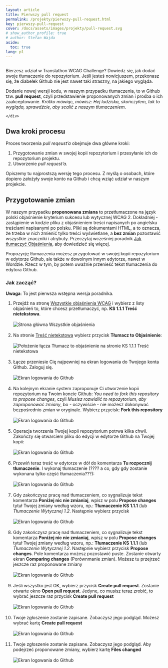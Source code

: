 ```yaml
---
layout: article
title: Pierwszy pull request
permalink: /projekty/pierwszy-pull-request.html
key: pierwszy-pull-request
cover: /docs/assets/images/projekty/pull-request.svg
# show_author_profile: true
# author: Stefan Wajda
aside:
  toc: true
lang: pl  
---
```


<div class="item">
  <div class="item__image">
    <img class="image image--lg" src="../docs/assets/images/projekty/pull-request.svg" alt=""/>
  </div>
  <div class="item__content">
     <div class="item__description">
      <p>Bierzesz udział w Translathon WCAG Challenge? Dowiedz się, jak dodać swoje tłumaczenie do repozytorium. Jeśli jesteś nowicjuszem, przekonasz się, że diabełek Github nie jest nawet taki straszny, na jakiego wygląda.</p>
	  <p>Dodanie nowej wersji kodu, w naszym przypadku tłumaczenia, to w&nbsp;Github tzw. <strong lang="en">pull request</strong>, czyli przedstawienie proponowanych zmian i prośba o ich zaakceptowanie. <em>Krótko mówiąc, mówisz: Hej ludziska, skończyłem, tak to wygląda, sprawdźcie, aby scalić z naszym tłumaczeniem</em>. </p>

    </div>
  </div>
</div>

<!--more-->

## Dwa kroki procesu

Proces tworzenia _pull reqeust’a_ obejmuje dwa główne kroki:

1. Przygotowanie zmian w swojej kopii repozytorium i przesyłanie ich do repozytorium projektu.
1. Utworzenie _pull request’a_.

Opiszemy tu najprostszą wersję tego procesu. Z myślą o osobach, które dopiero założyły swoje konto na Github i chcą wziąć udział w naszym projekcie.

## Przygotowanie zmian
W naszym przypadku **proponowana zmiana** to przetłumaczone na język polski objaśnienie kryterium sukcesu lub wytycznej WCAG 2. Dokładniej - zastąpienie w kodzie pliku z objaśnieniem treści napisanych po angielsku treściami napisanymi po polsku. Pliki są dokumentami HTML, a to oznacza, że trzeba w nich zmienić tylko treści wyświetlane, a **bez zmian** pozostawić wszystkie znaczniki i atrybuty. Przeczytaj wcześniej poradnik [Jak tłumaczyć Objaśnienia](https://github.com/irdpl/translathon/blob/main/jak-tlumaczyc-objasnienia.md), aby dowiedzieć się więcej.

Propozycję tłumaczenia możesz przygotować w swojej kopii repozytorium w edytorze Github, ale także w dowolnym innym edytorze, nawet w Wordzie. Rzecz w tym, by potem uważnie przenieść tekst tłumaczenia do edytora Github.

### Jak zacząć?

**Uwaga**: To jest pierwsza wstępna wersja poradnika. 

1. Przejdź na stronę [Wszystkie objaśnienia WCAG](https://www.irdpl.pl/translathon/) i wybierz z listy objaśnień to, które chcesz przetłumaczyć, np. **KS 1.1.1 Treść nietekstowa**.<br/><br/>
  ![Strona główna Wszystkie objaśnienia](/docs/assets/images/poradnik/00-wszystkie.png)<br/><br/>
1. Na stronie [Treść nietekstowa](https://www.irdpl.pl/translathon/20/tresc-nietekstowa.html) wybierz przycisk **Tłumacz to Objaśnienie**:<br/><br/>
  ![Położenie łącza Tłumacz to objaśnienie na stronie KS 1.1.1 Treść nietekstowa](/docs/assets/images/poradnik/00-tresc-nietekstowa.png)<br/><br/>
1. Łącze przeniesie Cię najpewniej na ekran logowania do Twojego konta Github. Zaloguj się.<br/><br/>
  ![Ekran logowania do Github](/docs/assets/images/poradnik/01-zaloguj-sie.png)<br/><br/>
1. Na kolejnym ekranie system zaproponuje Ci utworzenie kopii repozytorium na Twoim koncie Github: _You need to fork this repository to propose changes_, czyli _Musisz rozwidlić to repozytorium, aby zaproponować zmiany_, bo - oczywiście - nie możesz dokonywać bezpośrednio zmian w oryginale. Wybierz przycisk: **Fork this repository**<br/><br/>
  ![Ekran logowania do Github](/docs/assets/images/poradnik/02-fork-repository.png)<br/><br/>
1. Operacja tworzenia Twojej kopii repozytorium potrwa kilka chwil. Zakończy się otwarciem pliku do edycji w edytorze Github na Twojej kopii:<br/><br/>
  ![Ekran logowania do Github](/docs/assets/images/poradnik/03-edytor.png)<br/><br/>
1. Przewiń teraz treść w edytorze w dół do komentarza **Tu rozpocznij tłumaczenie**. I wykonaj tłumaczenie (???? a co, gdy gdy zostanie wykonana tylko część tłumaczenia???):<br/><br/>
  ![Ekran logowania do Github](/docs/assets/images/poradnik/04-poprawiony.png)<br/><br/>
1. Gdy zakończysz pracę nad tłumaczeniem, co sygnalizuje tekst komentarza **Poniżej nic nie zmianiaj**, wpisz w polu **<span lang="en">Propose changes</span>** tytuł Twojej zmiany według wzoru, np.: **Tłumaczenie KS 1.1.1** (lub _Tłumaczenie Wytycznej 1.2_. Następnie wybierz przycisk  <br/><br/>
  ![Ekran logowania do Github](/docs/assets/images/poradnik/05-propose-changes.png)<br/><br/>
1. Gdy zakończysz pracę nad tłumaczeniem, co sygnalizuje tekst komentarza **Poniżej nic nie zmianiaj**, wpisz w polu **<span lang="en">Propose changes</span>** tytuł Twojej zmiany według wzoru, np.: **Tłumaczenie KS 1.1.1** (lub _Tłumaczenie Wytycznej 1.2_. Następnie wybierz przycisk **Propose changes**. Pole komentarza możesz pozostawić puste. Zostanie otwarty ekran **<span lang="en">Comparing changes</span>** (Porównmanie zmian). Możesz tu przejrzeć jeszcze raz proponowane zmiany<br/><br/>
  ![Ekran logowania do Github](/docs/assets/images/poradnik/06-comapring-changes.png)<br/><br/>
1. Jeśli wszystko jest OK, wybierz przycisk  **<span lang="en">Create pull request</span>**. Zostanie otwarte okno **<span lang="en">Open pull request</span>**. Jedyne, co musisz teraz zrobić, to wybrać jeszcze raz przycisk **<span lang="en">Create pull request</span>**<br/><br/>
  ![Ekran logowania do Github](/docs/assets/images/poradnik/07-open-a-pull-request.png)<br/><br/>
1. Twoje zgłoszenie zostanie zapisane. Zobaczysz jego podgląd. Możesz wybrać kartę **<span lang="en">Create pull request</span>**<br/><br/>
  ![Ekran logowania do Github](/docs/assets/images/poradnik/08-tranlathon-utworzone.png)<br/><br/>
1. Twoje zgłoszenie zostanie zapisane. Zobaczysz jego podgląd. Aby podejrzeć proponowane zmiany, wybierz kartę **<span lang="en">Files changed</span>**<br/><br/>
  ![Ekran logowania do Github](/docs/assets/images/poradnik/09-porownaj-zmiany.png)<br/><br/>  
  
  
  
